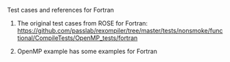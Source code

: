 Test cases and references for Fortran
1. The original test cases from ROSE for Fortran: https://github.com/passlab/rexompiler/tree/master/tests/nonsmoke/functional/CompileTests/OpenMP_tests/fortran

2. OpenMP example has some examples for Fortran
